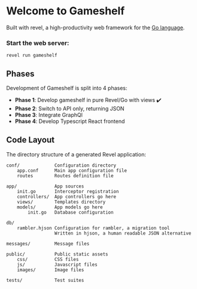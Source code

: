 # Welcome to Gameshelf

Built with revel, a high-productivity web framework for the [Go language](http://www.golang.org/).


### Start the web server:

    revel run gameshelf


## Phases

Development of Gameshelf is split into 4 phases:

- **Phase 1**: Develop gameshelf in pure Revel/Go with views ✔️
- **Phase 2**: Switch to API only, returning JSON
- **Phase 3**: Integrate GraphQl
- **Phase 4**: Develop Typescript React frontend

## Code Layout

The directory structure of a generated Revel application:

    conf/             Configuration directory
        app.conf      Main app configuration file
        routes        Routes definition file

    app/              App sources
        init.go       Interceptor registration
        controllers/  App controllers go here
        views/        Templates directory
        models/       App models go here
            init.go   Database configuration

    db/
        rambler.hjson Configuration for rambler, a migration tool
                      Written in hjson, a human readable JSON alternative

    messages/         Message files

    public/           Public static assets
        css/          CSS files
        js/           Javascript files
        images/       Image files

    tests/            Test suites


